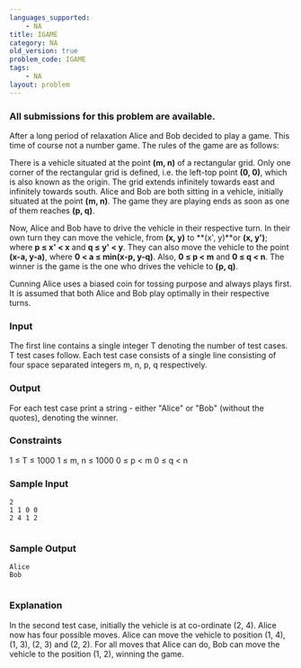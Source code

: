 ```yaml
---
languages_supported:
    - NA
title: IGAME
category: NA
old_version: true
problem_code: IGAME
tags:
    - NA
layout: problem
---
```

###  All submissions for this problem are available. 

After a long period of relaxation Alice and Bob decided to play a game. This time of course not a number game. The rules of the game are as follows:

There is a vehicle situated at the point **(m, n)** of a rectangular grid. Only one corner of the rectangular grid is defined, i.e. the left-top point **(0, 0)**, which is also known as the origin. The grid extends infinitely towards east and infinitely towards south. Alice and Bob are both sitting in a vehicle, initially situated at the point **(m, n)**. The game they are playing ends as soon as one of them reaches **(p, q)**.

Now, Alice and Bob have to drive the vehicle in their respective turn. In their own turn they can move the vehicle, from **(x, y)** to **(x', y)**or **(x, y')**; where **p ≤ x' < x** and **q ≤ y' < y**. They can also move the vehicle to the point **(x-a, y-a)**, where **0 < a ≤ min(x-p, y-q)**. Also, **0 ≤ p < m** and **0 ≤ q < n**. The winner is the game is the one who drives the vehicle to **(p, q)**.

Cunning Alice uses a biased coin for tossing purpose and always plays first. It is assumed that both Alice and Bob play optimally in their respective turns.

### Input

The first line contains a single integer T denoting the number of test cases. T test cases follow. Each test case consists of a single line consisting of four space separated integers m, n, p, q respectively.

### Output

For each test case print a string - either "Alice" or "Bob" (without the quotes), denoting the winner.

### Constraints

1 ≤ T ≤ 1000
1 ≤ m, n ≤ 1000
0 ≤ p < m
0 ≤ q < n

### Sample Input

```
2
1 1 0 0
2 4 1 2


```
### Sample Output

```
Alice
Bob


```
### Explanation

In the second test case, initially the vehicle is at co-ordinate (2, 4). Alice now has four possible moves. Alice can move the vehicle to position (1, 4), (1, 3), (2, 3) and (2, 2). For all moves that Alice can do, Bob can move the vehicle to the position (1, 2), winning the game.